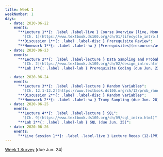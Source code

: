 ```yaml
---
title: Week 1
weekNumber: 1
days:
  - date: 2020-06-22
    events:
      "**Lecture 1**{: .label .label-live } Course Overview (live, Monday 9:30-11AM)":
        "[Ch. 1](https://www.textbook.ds100.org/ch/01/lifecycle_intro.html)"
      "**Discussion 1**{: .label .label-disc } Prerequisite Review":
      "**Homework 1**{: .label .label-hw } [Prerequisites](resources/assets/hw/hw1.pdf) (due Jun. 24)":
  - date: 2020-06-23
    events:
      "**Lecture 2**{: .label .label-lecture } Data Sampling and Probability":
        "[Ch. 2](https://www.textbook.ds100.org/ch/02/design_intro.html)"
      "**Lab 1**{: .label .label-lab } Prerequisite Coding (due Jun. 23)":

  - date: 2020-06-24
    events:
      "**Lecture 3**{: .label .label-lecture } Random Variables":
        "[Ch. 12.1-12.2](https://www.textbook.ds100.org/ch/12/prob_random_vars.html)"
      "**Discussion 2**{: .label .label-disc } Random Variables":
      "**Homework 2**{: .label .label-hw } Trump Sampling (due Jun. 28)":
  - date: 2020-06-25
    events:
      "**Lecture 4**{: .label .label-lecture } SQL":
        "[Ch. 9](https://www.textbook.ds100.org/ch/09/sql_intro.html)"
      "**Lab 2**{: .label .label-lab } SQL (due Jun. 25)":
  - date: 2020-06-26
    events:
      "**Live Session 1**{: .label .label-live } Lecture Recap (12-1PM)":
---
```

[Week 1 Survey](https://forms.gle/n7vgqdeEfNdjrKmh9) (due Jun. 24)
